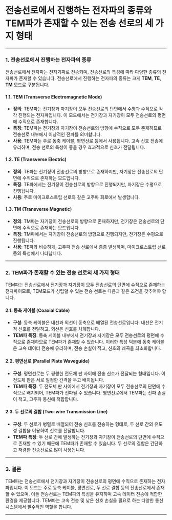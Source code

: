 # 전송선로에서 진행하는 전자파의 종류와 TEM파가 존재할 수 있는 전송 선로의 세 가지 형태

---

### 1. 전송선로에서 진행하는 전자파의 종류

전송선로에서 전자파는 전자기파로 전송되며, 전송선로의 특성에 따라 다양한 종류의 전자파가 존재할 수 있습니다. 전송선로에서 진행하는 전자파의 종류는 크게 **TEM**, **TE**, **TM** 모드로 구분됩니다.

#### 1.1. **TEM (Transverse Electromagnetic Mode)**
- **정의**: TEM파는 전기장과 자기장이 모두 전송선로의 단면에서 수평과 수직으로 각각 진행되는 전자파입니다. 이 모드에서는 전기장과 자기장이 모두 전송선로의 평면에 수직으로 존재합니다.
- **특징**: TEM파는 전기장과 자기장이 전송선로의 방향에 수직으로 모두 존재하므로 전송선로 내부에서 이상적인 전파를 의미합니다.
- **사용**: TEM파는 주로 동축 케이블, 평면선로 등에서 사용됩니다. 고속 신호 전송에 유리하며, 전송 선로의 특성이 좋을 경우 효과적으로 신호가 전달됩니다.

#### 1.2. **TE (Transverse Electric)**
- **정의**: TE파는 전기장이 전송선로의 방향으로 존재하지만, 자기장은 전송선로의 단면에 수직으로 존재하는 모드입니다.
- **특징**: TE파에서는 전기장이 전송선로의 방향으로 진행되지만, 자기장은 수평으로 진행됩니다.
- **사용**: 주로 마이크로스트립 선로와 같은 고주파 회로에서 발생합니다.

#### 1.3. **TM (Transverse Magnetic)**
- **정의**: TM파는 자기장이 전송선로의 방향으로 존재하지만, 전기장은 전송선로의 단면에 수직으로 존재하는 모드입니다.
- **특징**: TM파에서는 자기장이 전송선로의 방향으로 진행되지만, 전기장은 수평으로 진행됩니다.
- **사용**: TE파와 비슷하게, 고주파 전송 선로에서 종종 발생하며, 마이크로스트립 선로 등의 특성에서 나타납니다.

---

### 2. TEM파가 존재할 수 있는 전송 선로의 세 가지 형태

TEM파는 전송선로에서 전기장과 자기장이 모두 전송선로의 단면에 수직으로 존재하는 전자파이므로, TEM모드가 성립할 수 있는 전송 선로는 다음과 같은 조건을 갖추어야 합니다.

#### 2.1. **동축 케이블 (Coaxial Cable)**
- **구성**: 동축 케이블은 내선과 외선이 동축으로 배열된 전송선로입니다. 내선은 전기적 신호를 전달하고, 외선은 신호를 차폐합니다.
- **TEM파 특징**: 동축 케이블 내부에서 전기장과 자기장은 모두 전송선로의 평면에 수직으로 존재하므로 TEM파가 존재할 수 있습니다. 이러한 특성 덕분에 동축 케이블은 고속 데이터 전송에 유리하며, 전송 손실이 적고, 신호의 왜곡을 최소화합니다.

#### 2.2. **평면선로 (Parallel Plate Waveguide)**
- **구성**: 평면선로는 두 평행한 전도체 판 사이에 전송 신호가 전달되는 형태입니다. 이 전도체 판은 서로 일정한 간격을 두고 배치됩니다.
- **TEM파 특징**: 두 전도체 판 사이에서 전기장과 자기장이 모두 전송선로의 단면에 수직으로 배치되어, TEM파가 전파될 수 있습니다. 평면선로에서 TEM파는 전파 손실이 적고, 고주파 통신에 적합합니다.

#### 2.3. **두 선로의 결합 (Two-wire Transmission Line)**
- **구성**: 두 선로가 병렬로 배열되어 전송 신호를 전송하는 형태로, 두 선로 간의 유도성 결합을 이용하여 신호를 전달합니다.
- **TEM파 특징**: 두 선로 간에 발생하는 전기장과 자기장이 전송선로의 단면에 수직으로 존재할 수 있기 때문에 TEM파가 존재할 수 있습니다. 두 선로의 결합은 간단하고 저렴한 전송선로로 많이 사용됩니다.

---

### 3. 결론

TEM파는 전송선로에서 전기장과 자기장이 전송선로의 평면에 수직으로 존재하는 전자파입니다. 이 모드는 주로 동축 케이블, 평면선로, 두 선로 결합 등의 전송선로에서 존재할 수 있으며, 이들 전송선로는 TEM파의 특성을 유지하며 고속 데이터 전송에 적합한 환경을 제공합니다. TEM파는 고속 전송 및 낮은 신호 손실을 필요로 하는 다양한 통신 시스템에서 필수적인 역할을 합니다.

---

